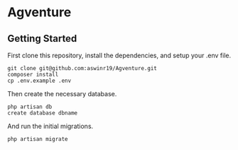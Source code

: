 # Agventure

## Getting Started

First clone this repository, install the dependencies, and setup your .env file.

```
git clone git@github.com:aswinr19/Agventure.git
composer install
cp .env.example .env
```

Then create the necessary database.

```
php artisan db
create database dbname
```

And run the initial migrations.

```
php artisan migrate
```
